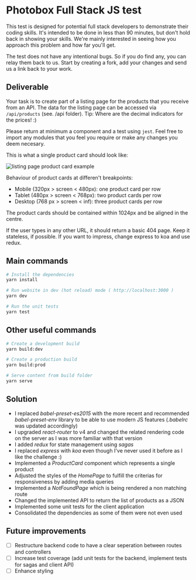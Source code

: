 # Photobox Full Stack JS test

This test is designed for potential full stack developers to demonstrate their coding skills. It's intended to be done in less than 90 minutes, but don't hold back in showing your skills. We're mainly interested in seeing how you approach this problem and how far you'll get.

The test does not have any intentional bugs. So if you do find any, you can relay them back to us. Start by creating a fork, add your changes and send us a link back to your work.

## Deliverable

Your task is to create part of a listing page for the products that you receive from an API. The data for the listing page can be accessed via `/api/products` (see. /api folder). Tip: Where are the decimal indicators for the prices! :)

Please return at minimum a component and a test using `jest`. Feel free to import any modules that you feel you require or make any changes you deem necesary.

This is what a single product card should look like:

![listing page product card example](/src/images/design.png)

Behaviour of product cards at differen't breakpoints:
- Mobile (320px > screen < 480px): one product card per row
- Tablet (480px > screen < 768px): two product cards per row
- Desktop (768 px > screen < inf): three product cards per row

The product cards should be contained within 1024px and be aligned in the centre.

If the user types in any other URL, it should return a basic 404 page. Keep it stateless, if possible. If you want to impress, change express to koa and use redux.

## Main commands
``` bash
# Install the dependencies
yarn install

# Run website in dev (hot reload) mode ( http://localhost:3000 )
yarn dev

# Run the unit tests
yarn test
```

## Other useful commands
``` bash
# Create a development build
yarn build:dev

# Create a production build
yarn build:prod

# Serve content from build folder
yarn serve
```

## Solution

- I replaced _babel-preset-es2015_ with the more recent and recommended _babel-preset-env_ library to be able to use modern JS features (_.babelrc_ was updated accordingly)
- I upgraded _react-router_ to v4 and changed the related rendering code on the server as I was more familiar with that version
- I added _redux_ for state management using _sagas_
- I replaced _express_ with _koa_ even though I've never used it before as I like the challenge :)
- Implemented a _ProductCard_ component which represents a single product
- Adjusted the styles of the _HomePage_ to fulfill the criterias for responsiveness by adding media queries
- Implemented a _NotFoundPage_ which is being rendered a non matching route
- Changed the implemented API to return the list of products as a JSON
- Implemented some unit tests for the client application
- Consolidated the dependencies as some of them were not even used

## Future improvements

- [ ] Restructure backend code to have a clear seperation between routes and controllers
- [ ] Increase test coverage (add unit tests for the backend, implement tests for sagas and client API)
- [ ] Enhance styling
